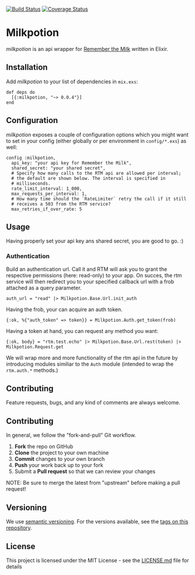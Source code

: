 [![Build Status](https://travis-ci.org/croesnick/milkpotion.svg?branch=master)](https://travis-ci.org/croesnick/milkpotion) [![Coverage Status](https://coveralls.io/repos/github/croesnick/milkpotion/badge.svg?branch=master)](https://coveralls.io/github/croesnick/milkpotion?branch=master)

# Milkpotion

_milkpotion_ is an api wrapper for [Remember the Milk](https://www.rememberthemilk.com) written in Elixir.

## Installation

Add _milkpotion_ to your list of dependencies in `mix.exs`:

    def deps do
      [{:milkpotion, "~> 0.0.4"}]
    end

## Configuration

_milkpotion_ exposes a couple of configuration options which you might want to set in your config (either globally or per environment in `config/*.exs`) as well:

    config :milkpotion,
      api_key: "your api key for Remember the Milk",
      shared_secret: "your shared secret",
      # Specify how many calls to the RTM api are allowed per interval;
      # the default are shown below. The interval is specified in
      # milliseconds.
      rate_limit_interval: 1_000,
      max_requests_per_interval: 1,
      # How many time should the `RateLimiter` retry the call if it still
      # receives a 503 from the RTM service?
      max_retries_if_over_rate: 5

## Usage

Having properly set your api key ans shared secret, you are good to go. :)

### Authentication

Build an authentication url. Call it and RTM will ask you to grant the respective permissions (here: read-only) to your app. On succes, the rtm service will then redirect you to your specified callback url with a frob attached as a query parameter.

    auth_url = "read" |> Milkpotion.Base.Url.init_auth

Having the frob, your can acquire an auth token.

    {:ok, %{"auth_token" => token}} = Milkpotion.Auth.get_token(frob)

Having a token at hand, you can request any method you want:

    {:ok, body} = "rtm.test.echo" |> Milkpotion.Base.Url.rest(token) |> Milkpotion.Request.get

We will wrap more and more functionality of the rtm api in the future by introducing modules similiar to the `Auth` module (intended to wrap the `rtm.auth.*` methods.)

## Contributing

Feature requests, bugs, and any kind of comments are always welcome.

Contributing
------------

In general, we follow the "fork-and-pull" Git workflow.

 1. **Fork** the repo on GitHub
 2. **Clone** the project to your own machine
 3. **Commit** changes to your own branch
 4. **Push** your work back up to your fork
 5. Submit a **Pull request** so that we can review your changes

NOTE: Be sure to merge the latest from "upstream" before making a pull request!

## Versioning

We use [semantic versioning](http://semver.org/). For the versions available, see the [tags on this repository](https://github.com/croesnick/milkpotion/tags).

## License

This project is licensed under the MIT License - see the [LICENSE.md](LICENSE.md) file for details
